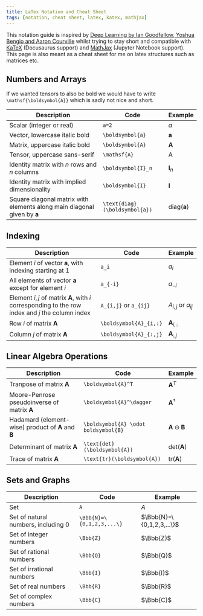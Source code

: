 ```yaml
---
title: LaTex Notation and Cheat Sheet
tags: [notation, cheat sheet, latex, katex, mathjax]
---
```



<!--- WARNING: THIS FILE WAS AUTOGENERATED! DO NOT EDIT! Instead, edit the notebook w/the location & name as this file.-->

This notation guide is inspired by [Deep Learning by Ian Goodfellow, Yoshua Bengio and Aaron Courville](https://www.deeplearningbook.org/) whilst trying to stay short and compatible with [KaTeX](https://katex.org/docs/supported.html#style-color-size-and-font) (Docusaurus support) and [MathJax](https://docs.mathjax.org/en/latest/input/tex/macros/index.html) (Jupyter Notebook support). This page is also meant as a cheat sheet for me on latex structures such as matrices etc.

## Numbers and Arrays

If we wanted tensors to also be bold we would have to write `\mathsf{\boldsymbol{A}}` which is sadly not nice and short.

| Description                                                                        | Code                          | Example                       |
| ---------------------------------------------------------------------------------- | ----------------------------- | ----------------------------- |
| Scalar (integer or real)                                                           | `a=2`                         | $a$                           |
| Vector, lowercase italic bold                                                      | `\boldsymbol{a}`              | $\boldsymbol{a}$              |
| Matrix, uppercase italic bold                                                      | `\boldsymbol{A}`              | $\boldsymbol{A}$              |
| Tensor, uppercase sans-serif                                                       | `\mathsf{A}`                  | $\mathsf{A}$                  |
| Identity matrix with $n$ rows and $n$ columns                                      | `\boldsymbol{I}_n`            | $\boldsymbol{I}_n$            |
| Identity matrix with implied dimensionality                                        | `\boldsymbol{I}`              | $\boldsymbol{I}$              |
| Square diagonal matrix with elements along main diagonal given by $\boldsymbol{a}$ | `\text{diag}(\boldsymbol{a})` | $\text{diag}(\boldsymbol{a})$ |

## Indexing
| Description                                                                                                | Code                   | Example                  |
| ---------------------------------------------------------------------------------------------------------- | ---------------------- | ------------------------ |
| Element $i$ of vector $\boldsymbol{a}$, with indexing starting at 1                                        | `a_i`                  | $a_i$                    |
| All elements of vector $\boldsymbol{a}$ except for element $i$                                             | `a_{-i}`               | $a_{-i}$                 |
| Element $i,j$ of matrix $\boldsymbol{A}$, with $i$ corresponding to the row index and $j$ the column index | `A_{i,j}` or `a_{ij}`  | $A_{i,j}$ or $a_{ij}$    |
| Row $i$ of matrix $\boldsymbol{A}$                                                                         | `\boldsymbol{A}_{i,:}` | $\boldsymbol{A}_{i , :}$ |
| Column $j$ of matrix $\boldsymbol{A}$                                                                      | `\boldsymbol{A}_{:,j}` | $\boldsymbol{A}_{: , j}$ |

## Linear Algebra Operations

| Description                                                              | Code                                 | Example                               |
| ------------------------------------------------------------------------ | ------------------------------------ | ------------------------------------- |
| Tranpose of matrix $\boldsymbol{A}$                                      | `\boldsymbol{A}^T`                   | $\boldsymbol{A}^T$                    |
| Moore-Penrose pseudoinverse of matrix $\boldsymbol{A}$                   | `\boldsymbol{A}^\dagger`             | $\boldsymbol{A}^\dagger$              |
| Hadamard (element-wise) product of $\boldsymbol{A}$ and $\boldsymbol{B}$ | `\boldsymbol{A} \odot boldsymbol{B}` | $\boldsymbol{A} \odot \boldsymbol{B}$ |
| Determinant of matrix $\boldsymbol{A}$                                   | `\text{det}(\boldsymbol{A})`         | $\text{det}(\boldsymbol{A})$          |
| Trace of matrix $\boldsymbol{A}$                                         | `\text{tr}(\boldsymbol{A})`          | $\text{tr}(\boldsymbol{A})$           |


## Sets and Graphs

| Description                           | Code                      | Example                   |
| ------------------------------------- | ------------------------- | ------------------------- |
| Set                                   | `A`                       | $A$                       |
| Set of natural numbers, including $0$ | `\Bbb{N}=\{0,1,2,3,...\}` | $\Bbb{N}=\{0,1,2,3,...\}$ |
| Set of integer numbers                | `\Bbb{Z}`                 | $\Bbb{Z}$                 |
| Set of rational numbers               | `\Bbb{Q}`                 | $\Bbb{Q}$                 |
| Set of irrational numbers             | `\Bbb{I}`                 | $\Bbb{I}$                 |
| Set of real numbers                   | `\Bbb{R}`                 | $\Bbb{R}$                 |
| Set of complex numbers                | `\Bbb{C}`                 | $\Bbb{C}$                 |



